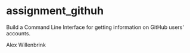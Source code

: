 # assignment_githuh
Build a Command Line Interface for getting information on GitHub users' accounts.

Alex Willenbrink
